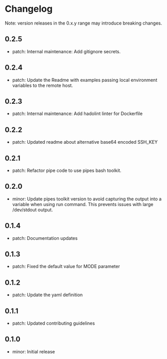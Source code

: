 # Changelog
Note: version releases in the 0.x.y range may introduce breaking changes.

## 0.2.5

- patch: Internal maintenance: Add gitignore secrets.

## 0.2.4

- patch: Update the Readme with examples passing local environment variables to the remote host.

## 0.2.3

- patch: Internal maintenance: Add hadolint linter for Dockerfile

## 0.2.2

- patch: Updated readme about alternative base64 encoded SSH_KEY

## 0.2.1

- patch: Refactor pipe code to use pipes bash toolkit.

## 0.2.0

- minor: Update pipes toolkit version to avoid capturing the output into a variable when using run command. This prevents issues with large /dev/stdout output.

## 0.1.4

- patch: Documentation updates

## 0.1.3

- patch: Fixed the default value for MODE parameter

## 0.1.2

- patch: Update the yaml definition

## 0.1.1

- patch: Updated contributing guidelines

## 0.1.0

- minor: Initial release

